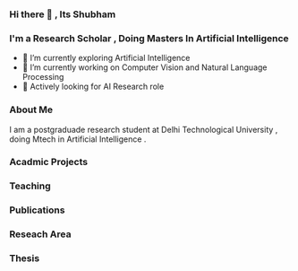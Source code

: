 
### Hi there 👋 , Its Shubham 

### I'm a Research Scholar , Doing Masters In Artificial Intelligence 

- 🌱 I’m currently exploring  Artificial Intelligence 
- 🔭 I’m currently working on Computer Vision and Natural Language Processing 
- 🤔 Actively  looking for AI Research role 



### About Me
I am a postgraduade research student at Delhi Technological University , doing Mtech in Artificial Intelligence . 

### Acadmic Projects 

### Teaching 

### Publications 

### Reseach Area 

### Thesis
